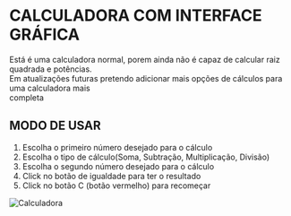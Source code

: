 <h1>CALCULADORA COM INTERFACE GRÁFICA</h1>
<p>  Está é uma calculadora normal, porem ainda não é capaz de calcular raiz quadrada e potências.<br>
    Em atualizações futuras pretendo adicionar mais opções de cálculos para uma calculadora mais <br>
    completa </p>
<h2>MODO DE USAR</h2>
<ol>
    <li>Escolha o primeiro número desejado para o cálculo</li>
    <li>Escolha o tipo de cálculo(Soma, Subtração, Multiplicação, Divisão)</li>
    <li>Escolha o segundo número desejado para o cálculo</li>
    <li>Click no botão de igualdade para ter o resultado</li>
    <li>Click no botão C (botão vermelho) para recomeçar</li>
</ol>
<img src="https://github.com/dysoouz/Calculadora/blob/master/Executavel/img/calculadora.png" alt="Calculadora">
